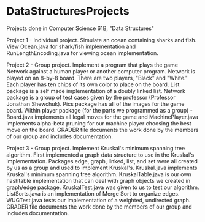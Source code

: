 DataStructuresProjects
======================

Projects done in Computer Science 61B, "Data Structures"

Project 1 - Individual project. Simulate an ocean containing sharks and fish. View Ocean.java for shark/fish implementation and RunLengthEncoding.java for viewing ocean implementation.

Project 2 - Group project. Implement a program that plays the game Network against a human player or another computer program. Network is played on an 8-by-8 board. There are two players, "Black" and "White." Each player has ten chips of its own color to place on the board. List package is a self made implementation of a doubly linked list. Network package is a group of test cases given by the professor (Professor Jonathan Shewchuk). Pics package has all of the images for the game board. Within player package (for the parts we programmed as a group) - Board.java implements all legal moves for the game and MachinePlayer.java implements alpha-beta pruning for our machine player choosing the best move on the board. GRADER file documents the work done by the members of our group and includes documentation. 

Project 3 - Group project. Implement Kruskal's minimum spanning tree algorithm. First implemented a graph data structure to use in the Kruskal's implementation. Packages edge, graph, linked, list, and set were all created by us as a group and used to implement Kruskal's. Kruskal.java implements Kruskal's minimum spanning tree algorithm. KruskalTable.java is our own hashtable implementation that can deal with graph objects we created in graph/edge package. KruskalTest.java was given to us to test our algorithm. ListSorts.java is an implementation of Merge Sort to organize edges. WUGTest.java tests our implementation of a weighted, undirected graph. GRADER file documents the work done by the members of our group and includes documentation. 
